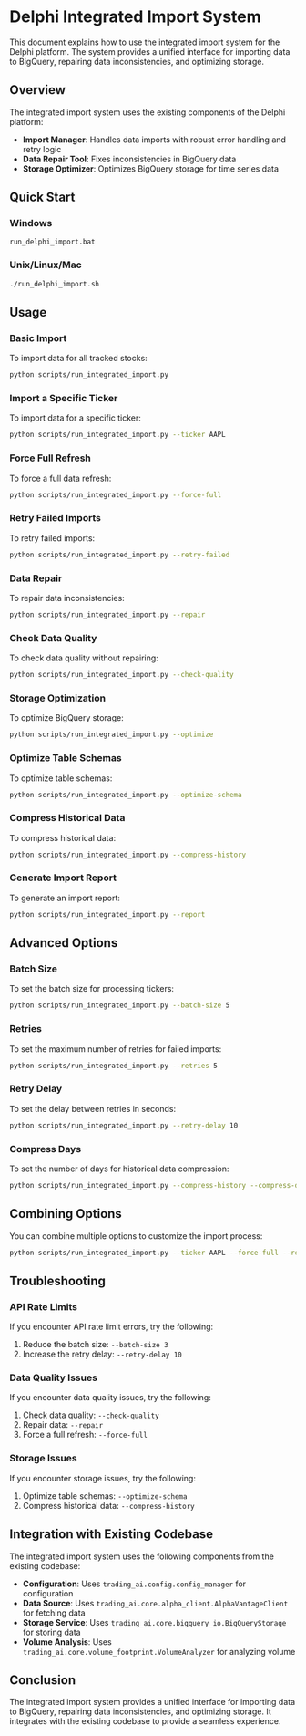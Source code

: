 # Delphi Integrated Import System

This document explains how to use the integrated import system for the Delphi platform. The system provides a unified interface for importing data to BigQuery, repairing data inconsistencies, and optimizing storage.

## Overview

The integrated import system uses the existing components of the Delphi platform:

- **Import Manager**: Handles data imports with robust error handling and retry logic
- **Data Repair Tool**: Fixes inconsistencies in BigQuery data
- **Storage Optimizer**: Optimizes BigQuery storage for time series data

## Quick Start

### Windows

```batch
run_delphi_import.bat
```

### Unix/Linux/Mac

```bash
./run_delphi_import.sh
```

## Usage

### Basic Import

To import data for all tracked stocks:

```bash
python scripts/run_integrated_import.py
```

### Import a Specific Ticker

To import data for a specific ticker:

```bash
python scripts/run_integrated_import.py --ticker AAPL
```

### Force Full Refresh

To force a full data refresh:

```bash
python scripts/run_integrated_import.py --force-full
```

### Retry Failed Imports

To retry failed imports:

```bash
python scripts/run_integrated_import.py --retry-failed
```

### Data Repair

To repair data inconsistencies:

```bash
python scripts/run_integrated_import.py --repair
```

### Check Data Quality

To check data quality without repairing:

```bash
python scripts/run_integrated_import.py --check-quality
```

### Storage Optimization

To optimize BigQuery storage:

```bash
python scripts/run_integrated_import.py --optimize
```

### Optimize Table Schemas

To optimize table schemas:

```bash
python scripts/run_integrated_import.py --optimize-schema
```

### Compress Historical Data

To compress historical data:

```bash
python scripts/run_integrated_import.py --compress-history
```

### Generate Import Report

To generate an import report:

```bash
python scripts/run_integrated_import.py --report
```

## Advanced Options

### Batch Size

To set the batch size for processing tickers:

```bash
python scripts/run_integrated_import.py --batch-size 5
```

### Retries

To set the maximum number of retries for failed imports:

```bash
python scripts/run_integrated_import.py --retries 5
```

### Retry Delay

To set the delay between retries in seconds:

```bash
python scripts/run_integrated_import.py --retry-delay 10
```

### Compress Days

To set the number of days for historical data compression:

```bash
python scripts/run_integrated_import.py --compress-history --compress-days 180
```

## Combining Options

You can combine multiple options to customize the import process:

```bash
python scripts/run_integrated_import.py --ticker AAPL --force-full --repair --optimize-schema
```

## Troubleshooting

### API Rate Limits

If you encounter API rate limit errors, try the following:

1. Reduce the batch size: `--batch-size 3`
2. Increase the retry delay: `--retry-delay 10`

### Data Quality Issues

If you encounter data quality issues, try the following:

1. Check data quality: `--check-quality`
2. Repair data: `--repair`
3. Force a full refresh: `--force-full`

### Storage Issues

If you encounter storage issues, try the following:

1. Optimize table schemas: `--optimize-schema`
2. Compress historical data: `--compress-history`

## Integration with Existing Codebase

The integrated import system uses the following components from the existing codebase:

- **Configuration**: Uses `trading_ai.config.config_manager` for configuration
- **Data Source**: Uses `trading_ai.core.alpha_client.AlphaVantageClient` for fetching data
- **Storage Service**: Uses `trading_ai.core.bigquery_io.BigQueryStorage` for storing data
- **Volume Analysis**: Uses `trading_ai.core.volume_footprint.VolumeAnalyzer` for analyzing volume

## Conclusion

The integrated import system provides a unified interface for importing data to BigQuery, repairing data inconsistencies, and optimizing storage. It integrates with the existing codebase to provide a seamless experience.
